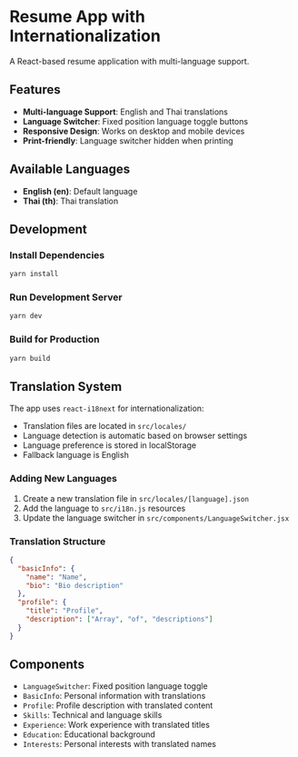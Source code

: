 # Resume App with Internationalization

A React-based resume application with multi-language support.

## Features

- **Multi-language Support**: English and Thai translations
- **Language Switcher**: Fixed position language toggle buttons
- **Responsive Design**: Works on desktop and mobile devices
- **Print-friendly**: Language switcher hidden when printing

## Available Languages

- **English (en)**: Default language
- **Thai (th)**: Thai translation

## Development

### Install Dependencies
```bash
yarn install
```

### Run Development Server
```bash
yarn dev
```

### Build for Production
```bash
yarn build
```

## Translation System

The app uses `react-i18next` for internationalization:

- Translation files are located in `src/locales/`
- Language detection is automatic based on browser settings
- Language preference is stored in localStorage
- Fallback language is English

### Adding New Languages

1. Create a new translation file in `src/locales/[language].json`
2. Add the language to `src/i18n.js` resources
3. Update the language switcher in `src/components/LanguageSwitcher.jsx`

### Translation Structure

```json
{
  "basicInfo": {
    "name": "Name",
    "bio": "Bio description"
  },
  "profile": {
    "title": "Profile",
    "description": ["Array", "of", "descriptions"]
  }
}
```

## Components

- `LanguageSwitcher`: Fixed position language toggle
- `BasicInfo`: Personal information with translations
- `Profile`: Profile description with translated content
- `Skills`: Technical and language skills
- `Experience`: Work experience with translated titles
- `Education`: Educational background
- `Interests`: Personal interests with translated names